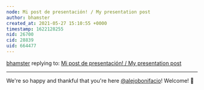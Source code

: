 ```yaml
---
node: Mi post de presentación! / My presentation post
author: bhamster
created_at: 2021-05-27 15:10:55 +0000
timestamp: 1622128255
nid: 26700
cid: 28839
uid: 664477
---
```




[bhamster](../profile/bhamster) replying to: [Mi post de presentación! / My presentation post](../notes/alejobonifacio/05-24-2021/mi-post-de-presentacion)

----
We're so happy and thankful that you're here [@alejobonifacio](/profile/alejobonifacio)! Welcome! 🎉 